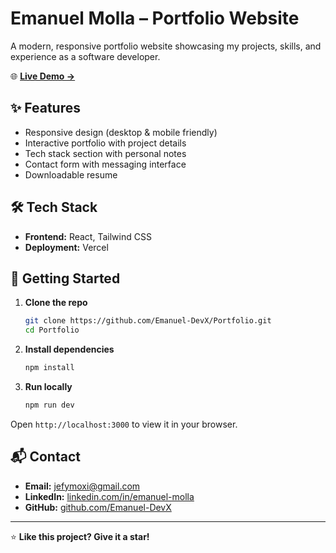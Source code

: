 # Emanuel Molla – Portfolio Website

A modern, responsive portfolio website showcasing my projects, skills, and experience as a software developer.

🌐 **[Live Demo →](https://emanuelmolla.dev)**

## ✨ Features

- Responsive design (desktop & mobile friendly)
- Interactive portfolio with project details
- Tech stack section with personal notes
- Contact form with messaging interface
- Downloadable resume

## 🛠️ Tech Stack

- **Frontend:** React, Tailwind CSS
- **Deployment:** Vercel

## 🚀 Getting Started

1. **Clone the repo**
   ```bash
   git clone https://github.com/Emanuel-DevX/Portfolio.git
   cd Portfolio
   ```

2. **Install dependencies**
   ```bash
   npm install
   ```

3. **Run locally**
   ```bash
   npm run dev
   ```

Open `http://localhost:3000` to view it in your browser.

## 📬 Contact

- **Email:** [jefymoxi@gmail.com](mailto:jefymoxi@gmail.com)
- **LinkedIn:** [linkedin.com/in/emanuel-molla](https://linkedin.com/in/emanuel-molla)
- **GitHub:** [github.com/Emanuel-DevX](https://github.com/Emanuel-DevX)

---

⭐ **Like this project? Give it a star!**
